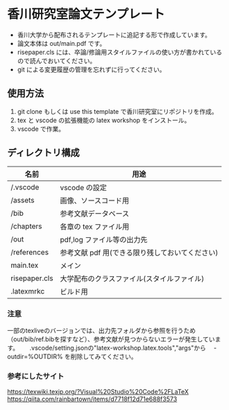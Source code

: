 # 香川研究室論文テンプレート

-   香川大学から配布されるテンプレートに追記する形で作成しています。
-   論文本体は out/main.pdf です。
-   risepaper.cls には、卒論/修論用スタイルファイルの使い方が書かれているので読んでおいてください。
-   git による変更履歴の管理を忘れずに行ってください。

## 使用方法

1. git clone もしくは use this template で香川研究室にリポジトリを作成。
2. tex と vscode の拡張機能の latex workshop をインストール。
3. vscode で作業。

## ディレクトリ構成

| 名前          | 用途                                            |
| ------------- | ----------------------------------------------- |
| /.vscode      | vscode の設定                                   |
| /assets       | 画像、ソースコード用                            |
| /bib          | 参考文献データベース                            |
| /chapters     | 各章の tex ファイル用                           |
| /out          | pdf,log ファイル等の出力先                      |
| /references   | 参考文献 pdf 用(できる限り残しておいてください) |
| main.tex      | メイン                                          |
| risepaper.cls | 大学配布のクラスファイル(スタイルファイル)      |
| .latexmrkc    | ビルド用                                        |

### 注意
 一部のtexliveのバージョンでは、出力先フォルダから参照を行うため（out/bib/ref.bibを探すなど）、参考文献が見つからないエラーが発生しています。　　
 .vscode/setting.jsonの"latex-workshop.latex.tools","args"から　 -outdir=%OUTDIR% を削除してみてください。

### 参考にしたサイト

https://texwiki.texjp.org/?Visual%20Studio%20Code%2FLaTeX  
https://qiita.com/rainbartown/items/d7718f12d71e688f3573
